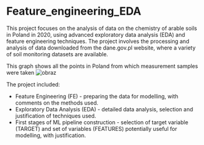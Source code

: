 # Feature_engineering_EDA

This project focuses on the analysis of data on the chemistry of arable soils in Poland in 2020, using advanced exploratory data analysis (EDA) and feature engineering techniques. The project involves the processing and analysis of data downloaded from the dane.gov.pl website, where a variety of soil monitoring datasets are available.

This graph shows all the points in Poland from which measurement samples were taken
![obraz](https://github.com/user-attachments/assets/ba7c88b2-def4-4e7f-8f91-e8bf755c59e1)

The project included:
- Feature Engineering (FE) - preparing the data for modelling, with comments on the methods used.
- Exploratory Data Analysis (EDA) - detailed data analysis, selection and justification of techniques used.
- First stages of ML pipeline construction - selection of target variable (TARGET) and set of variables (FEATURES) potentially useful for modelling, with justification.

    
